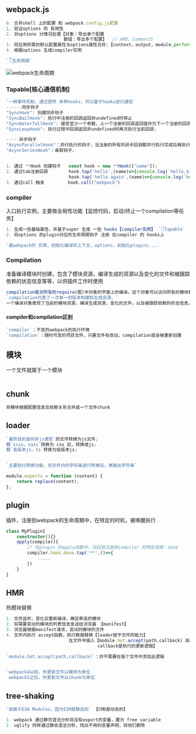 ## webpack.js

```typescript
0. 合并shell 上的配置 和 webpack.config.js配置
1. 验证options 的 有效性
2. 对options 分情况处理【对象：导出单个配置
                      数组：导出多个配置】  // AMD，CommonJS
3. 将应用所需的默认配置属性与options属性合并;【context，output，module,performance,optimization】
4. 根据options 生成compiler实例  

`👇生命周期`
```

![webpack生命周期](C:\Users\崔冰冰\Desktop\sea\webpack\img\webpack生命周期.jpg)

### Tapable[核心通信机制]

```typescript
`一种事件机制，通过提供 多种hooks，可以基于hooks进行通信`
------同步钩子
"SyncHook": 创建同步钩子
"SyncBailHook": 执行中注册的回调返回非undefined时停止
"SyncWaterfallHook": 接受至少一个参数，上一个注册的回调返回值作为下一个注册的回调的参数
"SyncLoopHook": 执行过程中回调返回非undefined时再次执行当前回调;

-----异步钩子
"AsyncParallelHook"：并行执行的钩子，当注册的所有的异步回调都并行执行完成后再执行callAsync/promise中的函数
"AsyncSeriesHook"：串联钩子，


1. 通过 **Hook 创建钩子   const hook = new **Hook(["name"]);
2. 通过tab注册回调        hook.tap('hello',(name)=>{console.log(`hello,${name}`)})
                        hook.tap('hello again',(name)=>{console.log(`hello,${name},again`)})
3. 通过call 触发         hook.call("webpack")
```

### compiler

入口执行实例，主要做全局性功能【监控代码，启动/终止一个compilation等任务】

```typescript
1. 生成一些基础属性，并基于super 生成 一些 hooks【compiler实例】 `👇Tapable`
2. 将options 的plugin对应的生命周期钩子 注册 在compiler 的 hooks上

`是webpack的 实例，初始化编译的上下文，options，初始化plugins....`
```

### Compilation

准备编译模块时创建，包含了模块资源，编译生成的资源以及变化的文件和被跟踪依赖的状态信息等等，以供插件工作时使用

```typescript
compilation是对所有的require(图)中对象的字面上的编译。这个对象可以访问所有的模块和他们的依赖;
`compilation代表了一次单一的版本构建和生成资源，`
一个编译对象表现了当前的模块资源，编译生成资源，变化的文件，以及被跟踪依赖的状态信息。编译对象也提供了很多关键点回调供插件做自定义时选择使用
```

#### compiler和compilation区别

```typescript
`compiler`：不变的webpack的执行环境
`compilation`：随时可变的项目文件，只要文件有改动，compilation就会被重新创建
```

## 模块

一个文件就属于一个模块

```typescript


```

## chunk

```typescript
将模块根据配置信息及依赖关系合并成一个文件chunk
```

## loader

```typescript
`最终目的是将非js类型`的文件转换为js文件;
将`scss，sass`转换为 css 后，转换成js;
将`高版本js，ts`转换为低版本js;


`主要执行转换功能，将文件内的字符串进行转换后，再输出字符串`

module.exports = function (content) {
    return replace(content);
};
```

## plugin

插件，注册到webpack的生命周期中，在特定的时机，被唤醒执行

```typescript
class MyPlugin{
    constructor(){}
    apply(compiler){
        // 在plugin 的apply函数中，将回调注册到compiler 的特定周期：done
        compiler.hook.done.tap('**',()=>{
            .....
        })
	}
}
```

## HMR

热模块替换

```typescript
1. 文件监听，变化后重新编译，确定牵连的模块
2. 将需要变动的模块的列表信息发送给浏览器 【manifest】
3. 浏览器根据manifest请求，变动的模块的文件
4. 文件内执行 accept函数，执行数据替换【loader赋予文件的能力】    
                        在文件中插入【module.hot.accept(path,callback) 函数;
                                   callback是执行的更新逻辑】

`module.hot.accept(path,callback)`：并不需要在每个文件中添加此逻辑


`webpack4以前，热更新文件以模块为单位
 webpack5之后，热更新文件以chunk为单位`
```

## tree-shaking

```typescript
`依赖于ES6 Modules，因为ESM是静态的` 【CMD是动态的】

1. webpack 通过静页语法分析将没有export的变量，置为 free variable
2. uglify 同样通过静态语法分析，找出不用的变量声明，将他们删除
```

